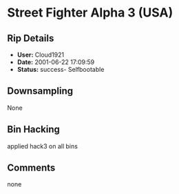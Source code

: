 # Street Fighter Alpha 3 (USA)

## Rip Details

- **User:** Cloud1921
- **Date:** 2001-06-22 17:09:59
- **Status:** success- Selfbootable

## Downsampling

None

## Bin Hacking

applied hack3 on all bins

## Comments

none

